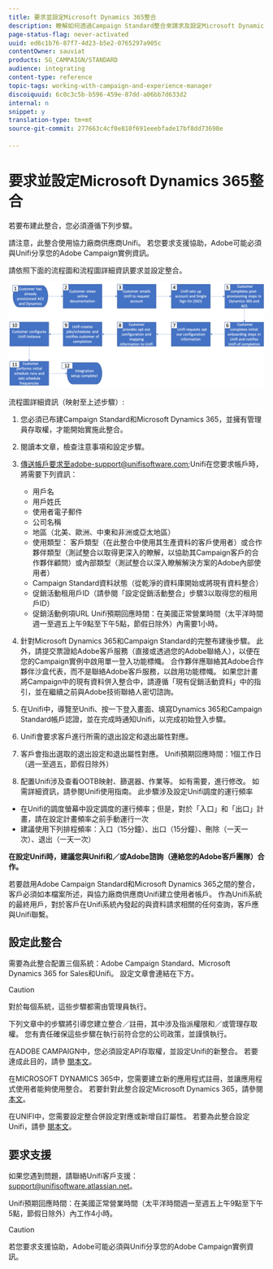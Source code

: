 ```yaml
---
title: 要求並設定Microsoft Dynamics 365整合
description: 瞭解如何透過Campaign Standard整合來請求及設定Microsoft Dynamics 365
page-status-flag: never-activated
uuid: ed6c1b76-87f7-4d23-b5e2-0765297a905c
contentOwner: sauviat
products: SG_CAMPAIGN/STANDARD
audience: integrating
content-type: reference
topic-tags: working-with-campaign-and-experience-manager
discoiquuid: 6c0c3c5b-b596-459e-87dd-a06bb7d633d2
internal: n
snippet: y
translation-type: tm+mt
source-git-commit: 277663c4cf0e810f691eeebfade17bf8dd73698e

---
```



# 要求並設定Microsoft Dynamics 365整合

若要布建此整合，您必須遵循下列步驟。

請注意，此整合使用協力廠商供應商Unifi。  若您要求支援協助，Adobe可能必須與Unifi分享您的Adobe Campaign實例資訊。

請依照下面的流程圖和流程圖詳細資訊要求並設定整合。

![](assets/provisioning-wf.png)

流程圖詳細資訊（映射至上述步驟）:

1. 您必須已布建Campaign Standard和Microsoft Dynamics 365，並擁有管理員存取權，才能開始實施此整合。

1. 閱讀本文章，檢查注意事項和設定步驟。

1. 傳送帳戶要求至adobe-support@unifisoftware.com;Unifi在您要求帳戶時，將需要下列資訊：
   * 用戶名
   * 用戶姓氏
   * 使用者電子郵件
   * 公司名稱
   * 地區（北美、歐洲、中東和非洲或亞太地區）
   * 使用類型： 客戶類型（在此整合中使用其生產資料的客戶使用者）或合作夥伴類型（測試整合以取得更深入的瞭解，以協助其Campaign客戶的合作夥伴顧問）或內部類型（測試整合以深入瞭解解決方案的Adobe內部使用者）
   * Campaign Standard資料狀態（從乾淨的資料庫開始或將現有資料整合）
   * 促銷活動租用戶ID（請參閱「設定促銷活動整合」步驟3以取得您的租用戶ID）
   * 促銷活動例項URL
   Unifi預期回應時間：在美國正常營業時間（太平洋時間週一至週五上午9點至下午5點，節假日除外）內需要1小時。

1. 針對Microsoft Dynamics 365和Campaign Standard的完整布建後步驟。
此外，請提交票證給Adobe客戶服務（直接或透過您的Adobe聯絡人），以便在您的Campaign實例中啟用單一登入功能標幟。 合作夥伴應聯絡其Adobe合作夥伴沙盒代表，而不是聯絡Adobe客戶服務，以啟用功能標幟。
如果您計畫將Campaign中的現有資料併入整合中，請遵循「現有促銷活動資料」中的指引，並在繼續之前與Adobe技術聯絡人密切諮詢。

1. 在Unifi中，導覽至Unifi、按一下登入畫面、填寫Dynamics 365和Campaign Standard帳戶認證，並在完成時通知Unifi，以完成初始登入步驟。

1. Unifi會要求客戶進行所需的退出設定和退出屬性對應。

1. 客戶會指出選取的退出設定和退出屬性對應。
Unifi預期回應時間：1個工作日（週一至週五，節假日除外）

1. 配置Unifi涉及查看OOTB映射、篩選器、作業等。 如有需要，進行修改。  如需詳細資訊，請參閱Unifi使用指南。
此步驟涉及設定Unifi調度的運行頻率
* 在Unifi的調度螢幕中設定調度的運行頻率；但是，對於「入口」和「出口」計畫，請在設定計畫頻率之前手動運行一次
* 建議使用下列排程頻率：入口（15分鐘）、出口（15分鐘）、刪除（一天一次）、退出（一天一次）

**在設定Unifi時，建議您與Unifi和／或Adobe諮詢（連絡您的Adobe客戶團隊）合作。**

若要啟用Adobe Campaign Standard和Microsoft Dynamics 365之間的整合，客戶必須如本檔案所述，與協力廠商供應商Unifi建立使用者帳戶。   作為Unifi系統的最終用戶，對於客戶在Unifi系統內發起的與資料請求相關的任何查詢，客戶應與Unifi聯繫。

## 設定此整合

需要為此整合配置三個系統：Adobe Campaign Standard、Microsoft Dynamics 365 for Sales和Unifi。 設定文章會連結在下方。

>[!CAUTION]
>
>對於每個系統，這些步驟都需由管理員執行。
>
>下列文章中的步驟將引導您建立整合／註冊，其中涉及指派權限和／或管理存取權。  您有責任確保這些步驟在執行前符合您的公司政策，並謹慎執行。

在ADOBE CAMPAIGN中，您必須設定API存取權，並設定Unifi的新整合。 若要達成此目的，請參 [閱本文](../../integrating/using/configure-adobe-io-for-ms-dynamic.md)。

在MICROSOFT DYNAMICS 365中，您需要建立新的應用程式註冊，並讓應用程式使用者能夠使用整合。  若要針對此整合設定Microsoft Dynamics 365，請參閱 [本文](../../integrating/using/configure-microsoft-dynamics-365-for-campaign-integration.md)。

在UNIFI中，您需要設定整合併設定對應或新增自訂屬性。 若要為此整合設定Unifi，請參 [閱本文](../../integrating/using/configure-unifi-for-microsoft-dynamics-365-integration.md)。

## 要求支援

如果您遇到問題，請聯絡Unifi客戶支援： [support@unifisoftware.atlassian.net](mailto:support@unifisoftware.atlassian.net)。

Unifi預期回應時間：在美國正常營業時間（太平洋時間週一至週五上午9點至下午5點，節假日除外）內工作4小時。

>[!CAUTION]
>
>若您要求支援協助，Adobe可能必須與Unifi分享您的Adobe Campaign實例資訊。